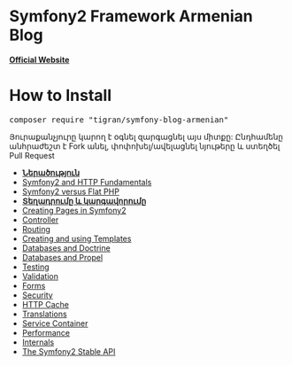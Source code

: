 Symfony2 Framework Armenian Blog
=============
<a target="_blank" href="http://symfony.am"><b>Official Website</b></a>

How to Install
============
<pre>composer require "tigran/symfony-blog-armenian"</pre>

Յուրաքանչյուրը կարող է օգնել զարգացնել այս միտքը: 
Ընդհամենը անհրաժեշտ է Fork անել, փոփոխել/ավելացնել  նյութերը և ստեղծել Pull Request


<ul class="simple">
<li><a href="doc/index.html"><b>Ներածություն</b></a></li>
<li><a href="doc/http.html">Symfony2 and HTTP Fundamentals</a></li>
<li><a href="#doc/from_flat_php_to_symfony2.html">Symfony2 versus Flat PHP</a></li>
<li><a href="doc/installation.html"><b>Տեղադրումը և կարգավորումը</b></a></li>
<li><a href="#doc/page_creation.html">Creating Pages in Symfony2</a></li>
<li><a href="#doc/controller.html">Controller</a></li>
<li><a href="#doc/routing.html">Routing</a></li>
<li><a href="#doc/templating.html">Creating and using Templates</a></li>
<li><a href="#doc/doctrine.html">Databases and Doctrine</a></li>
<li><a href="#doc/propel.html">Databases and Propel</a></li>
<li><a href="#doc/testing.html">Testing</a></li>
<li><a href="#doc/validation.html">Validation</a></li>
<li><a href="#doc/forms.html">Forms</a></li>
<li><a href="#doc/security.html">Security</a></li>
<li><a href="#doc/http_cache.html">HTTP Cache</a></li>
<li><a href="#doc/translation.html">Translations</a></li>
<li><a href="#doc/service_container.html">Service Container</a></li>
<li><a href="#doc/performance.html">Performance</a></li>
<li><a href="#doc/internals.html">Internals</a></li>
<li><a href="#doc/stable_api.html">The Symfony2 Stable API</a></li>
</ul>
